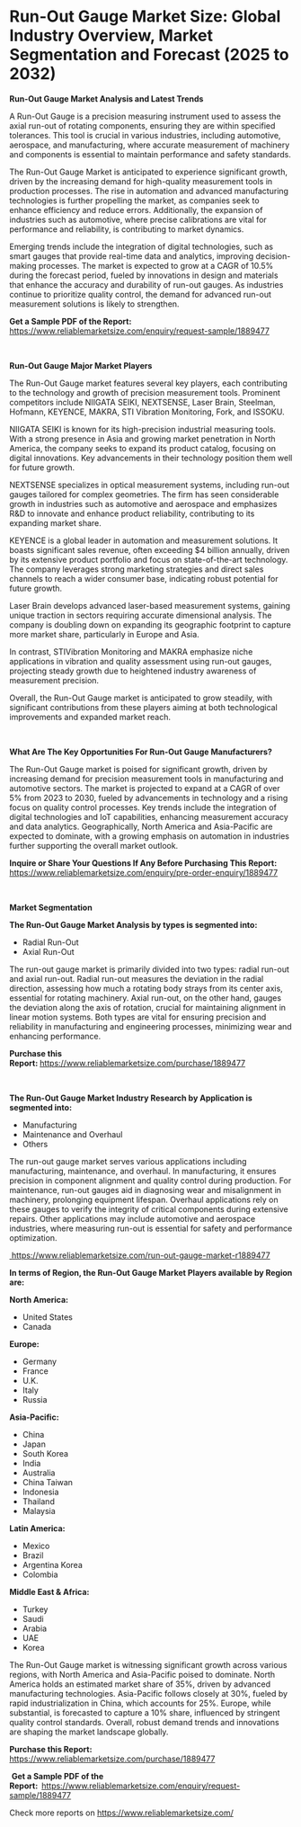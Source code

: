 <p><h1>Run-Out Gauge Market Size: Global Industry Overview, Market Segmentation and Forecast (2025 to 2032)</h1></p><p><strong>Run-Out Gauge Market Analysis and Latest Trends</strong></p>
<p><p>A Run-Out Gauge is a precision measuring instrument used to assess the axial run-out of rotating components, ensuring they are within specified tolerances. This tool is crucial in various industries, including automotive, aerospace, and manufacturing, where accurate measurement of machinery and components is essential to maintain performance and safety standards.</p><p>The Run-Out Gauge Market is anticipated to experience significant growth, driven by the increasing demand for high-quality measurement tools in production processes. The rise in automation and advanced manufacturing technologies is further propelling the market, as companies seek to enhance efficiency and reduce errors. Additionally, the expansion of industries such as automotive, where precise calibrations are vital for performance and reliability, is contributing to market dynamics.</p><p>Emerging trends include the integration of digital technologies, such as smart gauges that provide real-time data and analytics, improving decision-making processes. The market is expected to grow at a CAGR of 10.5% during the forecast period, fueled by innovations in design and materials that enhance the accuracy and durability of run-out gauges. As industries continue to prioritize quality control, the demand for advanced run-out measurement solutions is likely to strengthen.</p></p>
<p><strong>Get a Sample PDF of the Report:&nbsp;</strong> <a href="https://www.reliablemarketsize.com/enquiry/request-sample/1889477?utm_campaign=1898&utm_medium=2&utm_source=Github&utm_content=ia&utm_term=14012025&utm_id=run-out-gauge">https://www.reliablemarketsize.com/enquiry/request-sample/1889477</a></p>
<p>&nbsp;</p>
<p><strong>Run-Out Gauge Major Market Players</strong></p>
<p><p>The Run-Out Gauge market features several key players, each contributing to the technology and growth of precision measurement tools. Prominent competitors include NIIGATA SEIKI, NEXTSENSE, Laser Brain, Steelman, Hofmann, KEYENCE, MAKRA, STI Vibration Monitoring, Fork, and ISSOKU.</p><p>NIIGATA SEIKI is known for its high-precision industrial measuring tools. With a strong presence in Asia and growing market penetration in North America, the company seeks to expand its product catalog, focusing on digital innovations. Key advancements in their technology position them well for future growth.</p><p>NEXTSENSE specializes in optical measurement systems, including run-out gauges tailored for complex geometries. The firm has seen considerable growth in industries such as automotive and aerospace and emphasizes R&D to innovate and enhance product reliability, contributing to its expanding market share.</p><p>KEYENCE is a global leader in automation and measurement solutions. It boasts significant sales revenue, often exceeding $4 billion annually, driven by its extensive product portfolio and focus on state-of-the-art technology. The company leverages strong marketing strategies and direct sales channels to reach a wider consumer base, indicating robust potential for future growth.</p><p>Laser Brain develops advanced laser-based measurement systems, gaining unique traction in sectors requiring accurate dimensional analysis. The company is doubling down on expanding its geographic footprint to capture more market share, particularly in Europe and Asia.</p><p>In contrast, STIVibration Monitoring and MAKRA emphasize niche applications in vibration and quality assessment using run-out gauges, projecting steady growth due to heightened industry awareness of measurement precision.</p><p>Overall, the Run-Out Gauge market is anticipated to grow steadily, with significant contributions from these players aiming at both technological improvements and expanded market reach.</p></p>
<p>&nbsp;</p>
<p><strong>What Are The Key Opportunities For Run-Out Gauge Manufacturers?</strong></p>
<p><p>The Run-Out Gauge market is poised for significant growth, driven by increasing demand for precision measurement tools in manufacturing and automotive sectors. The market is projected to expand at a CAGR of over 5% from 2023 to 2030, fueled by advancements in technology and a rising focus on quality control processes. Key trends include the integration of digital technologies and IoT capabilities, enhancing measurement accuracy and data analytics. Geographically, North America and Asia-Pacific are expected to dominate, with a growing emphasis on automation in industries further supporting the overall market outlook.</p></p>
<p><strong>Inquire or Share Your Questions If Any Before Purchasing This Report:</strong> <a href="https://www.reliablemarketsize.com/enquiry/pre-order-enquiry/1889477?utm_campaign=1898&utm_medium=2&utm_source=Github&utm_content=ia&utm_term=14012025&utm_id=run-out-gauge">https://www.reliablemarketsize.com/enquiry/pre-order-enquiry/1889477</a></p>
<p>&nbsp;</p>
<p><strong>Market Segmentation</strong></p>
<p><strong>The Run-Out Gauge Market Analysis by types is segmented into:</strong></p>
<p><ul><li>Radial Run-Out</li><li>Axial Run-Out</li></ul></p>
<p><p>The run-out gauge market is primarily divided into two types: radial run-out and axial run-out. Radial run-out measures the deviation in the radial direction, assessing how much a rotating body strays from its center axis, essential for rotating machinery. Axial run-out, on the other hand, gauges the deviation along the axis of rotation, crucial for maintaining alignment in linear motion systems. Both types are vital for ensuring precision and reliability in manufacturing and engineering processes, minimizing wear and enhancing performance.</p></p>
<p><strong>Purchase this Report:&nbsp;</strong><a href="https://www.reliablemarketsize.com/purchase/1889477?utm_campaign=1898&utm_medium=2&utm_source=Github&utm_content=ia&utm_term=14012025&utm_id=run-out-gauge">https://www.reliablemarketsize.com/purchase/1889477</a></p>
<p>&nbsp;</p>
<p><strong>The Run-Out Gauge Market Industry Research by Application is segmented into:</strong></p>
<p><ul><li>Manufacturing</li><li>Maintenance and Overhaul</li><li>Others</li></ul></p>
<p><p>The run-out gauge market serves various applications including manufacturing, maintenance, and overhaul. In manufacturing, it ensures precision in component alignment and quality control during production. For maintenance, run-out gauges aid in diagnosing wear and misalignment in machinery, prolonging equipment lifespan. Overhaul applications rely on these gauges to verify the integrity of critical components during extensive repairs. Other applications may include automotive and aerospace industries, where measuring run-out is essential for safety and performance optimization.</p></p>
<p><a href="https://www.reliablemarketsize.com/run-out-gauge-market-r1889477?utm_campaign=1898&utm_medium=2&utm_source=Github&utm_content=ia&utm_term=14012025&utm_id=run-out-gauge">&nbsp;https://www.reliablemarketsize.com/run-out-gauge-market-r1889477</a></p>
<p><strong>In terms of Region, the Run-Out Gauge Market Players available by Region are:</strong></p>
<p>
    <p> <strong> North America: </strong>
        <ul>
            <li>United States</li>
            <li>Canada</li>
        </ul>
        </p> 
    <p> <strong> Europe: </strong>
        <ul>
            <li>Germany</li>
            <li>France</li>
            <li>U.K.</li>
            <li>Italy</li>
            <li>Russia</li>
        </ul>
        </p> 
    <p> <strong> Asia-Pacific: </strong>
        <ul>
            <li>China</li>
            <li>Japan</li>
            <li>South Korea</li>
            <li>India</li>
            <li>Australia</li>
            <li>China Taiwan</li>
            <li>Indonesia</li>
            <li>Thailand</li>
            <li>Malaysia</li>
        </ul>
        </p> 
    <p> <strong> Latin America: </strong>
        <ul>
            <li>Mexico</li>
            <li>Brazil</li>
            <li>Argentina Korea</li>
            <li>Colombia</li>
        </ul>
        </p> 
    <p> <strong> Middle East & Africa: </strong>
        <ul>
            <li>Turkey</li>
            <li>Saudi</li>
            <li>Arabia</li>
            <li>UAE</li>
            <li>Korea</li>
        </ul>
    </p>
    </p>
<p><p>The Run-Out Gauge market is witnessing significant growth across various regions, with North America and Asia-Pacific poised to dominate. North America holds an estimated market share of 35%, driven by advanced manufacturing technologies. Asia-Pacific follows closely at 30%, fueled by rapid industrialization in China, which accounts for 25%. Europe, while substantial, is forecasted to capture a 10% share, influenced by stringent quality control standards. Overall, robust demand trends and innovations are shaping the market landscape globally.</p></p>
<p><strong>Purchase this Report: </strong><a href="https://www.reliablemarketsize.com/purchase/1889477?utm_campaign=1898&utm_medium=2&utm_source=Github&utm_content=ia&utm_term=14012025&utm_id=run-out-gauge">https://www.reliablemarketsize.com/purchase/1889477</a></p>
<p>&nbsp;<strong>Get a Sample PDF of the Report:&nbsp;&nbsp;</strong><a href="https://www.reliablemarketsize.com/enquiry/request-sample/1889477?utm_campaign=1898&utm_medium=2&utm_source=Github&utm_content=ia&utm_term=14012025&utm_id=run-out-gauge">https://www.reliablemarketsize.com/enquiry/request-sample/1889477</a></p>
<p><strong></strong></p>
<p>Check more reports on <a href="https://www.reliablemarketsize.com/?utm_campaign=1898&utm_medium=2&utm_source=Github&utm_content=ia&utm_term=14012025&utm_id=run-out-gauge">https://www.reliablemarketsize.com/</a></p>